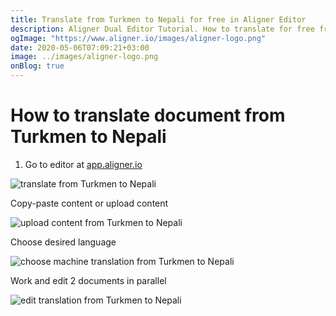 ```yaml
---
title: Translate from Turkmen to Nepali for free in Aligner Editor
description: Aligner Dual Editor Tutorial. How to translate for free from Turkmen to Nepali. Aligner is multilingual document management platform. 
ogImage: "https://www.aligner.io/images/aligner-logo.png"
date: 2020-05-06T07:09:21+03:00
image: ../images/aligner-logo.png
onBlog: true
---
```


# How to translate document from Turkmen to Nepali

1. Go to editor at [app.aligner.io](https://app.aligner.io "Aligner App web page")

![translate from Turkmen to Nepali](../aligner-blank-editor.png "translate from Turkmen to Nepali")

Copy-paste content or upload content

![upload content from Turkmen to Nepali](../aligner-uploaded-document.png "upload content from Turkmen to Nepali")

Choose desired language

![choose machine translation from Turkmen to Nepali](../aligner-language-dropdown.png "choose machine translation from Turkmen to Nepali")

Work and edit 2 documents in parallel

![edit translation from Turkmen to Nepali](../aligner-double-sitded-editor.png "edit translation from Turkmen to Nepali")

